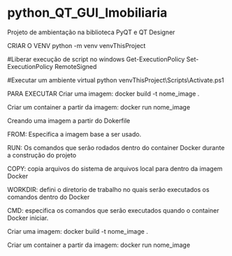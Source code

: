 # python_QT_GUI_Imobiliaria
Projeto de ambientação na biblioteca PyQT e QT Designer

CRIAR O VENV
python -m venv venvThisProject 

#Liberar execução de script no windows
Get-ExecutionPolicy
Set-ExecutionPolicy RemoteSigned

#Executar um ambiente virtual python
venvThisProject\Scripts\Activate.ps1

PARA EXECUTAR
Criar uma imagem:
docker build -t nome_image .

Criar um container a partir da imagem:
docker run nome_image


Creando uma imagem a partir do Dokerfile

FROM: Especifica a imagem base a ser usado.

RUN:  Os comandos que serão rodados dentro do container Docker durante a construção do projeto

COPY: copia arquivos do sistema de arquivos local para dentro da imagem Docker

WORKDIR: defini o diretorio de trabalho no quais serão executados os comandos dentro do Docker

CMD: especifica os comandos que serão executados quando o container Docker iniciar.

Criar uma imagem:
docker build -t nome_image .

Criar um container a partir da imagem:
docker run nome_image
